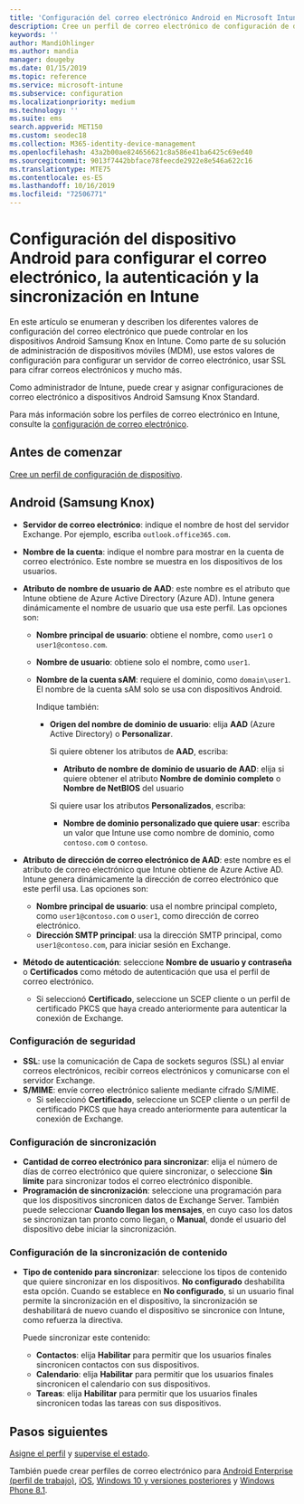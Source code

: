 ```yaml
---
title: 'Configuración del correo electrónico Android en Microsoft Intune: Azure | Microsoft Docs'
description: Cree un perfil de correo electrónico de configuración de dispositivos que use servidores de Exchange y recupere los atributos de Azure Active Directory. Habilite SSL o SMIME, autentique a los usuarios con certificados o con el nombre de usuario y contraseña y sincronice el correo electrónico y las programaciones en dispositivos Android Samsung Knox con Microsoft Intune.
keywords: ''
author: MandiOhlinger
ms.author: mandia
manager: dougeby
ms.date: 01/15/2019
ms.topic: reference
ms.service: microsoft-intune
ms.subservice: configuration
ms.localizationpriority: medium
ms.technology: ''
ms.suite: ems
search.appverid: MET150
ms.custom: seodec18
ms.collection: M365-identity-device-management
ms.openlocfilehash: 43a2b00ae824656621c8a586e41ba6425c69ed40
ms.sourcegitcommit: 9013f7442bbface78feecde2922e8e546a622c16
ms.translationtype: MTE75
ms.contentlocale: es-ES
ms.lasthandoff: 10/16/2019
ms.locfileid: "72506771"
---
```

# <a name="android-device-settings-to-configure-email-authentication-and-synchronization-in-intune"></a>Configuración del dispositivo Android para configurar el correo electrónico, la autenticación y la sincronización en Intune

En este artículo se enumeran y describen los diferentes valores de configuración del correo electrónico que puede controlar en los dispositivos Android Samsung Knox en Intune. Como parte de su solución de administración de dispositivos móviles (MDM), use estos valores de configuración para configurar un servidor de correo electrónico, usar SSL para cifrar correos electrónicos y mucho más.

Como administrador de Intune, puede crear y asignar configuraciones de correo electrónico a dispositivos Android Samsung Knox Standard.

Para más información sobre los perfiles de correo electrónico en Intune, consulte la [configuración de correo electrónico](email-settings-configure.md).

## <a name="before-you-begin"></a>Antes de comenzar

[Cree un perfil de configuración de dispositivo](email-settings-configure.md#create-a-device-profile).

## <a name="android-samsung-knox"></a>Android (Samsung Knox)

- **Servidor de correo electrónico**: indique el nombre de host del servidor Exchange. Por ejemplo, escriba `outlook.office365.com`.
- **Nombre de la cuenta**: indique el nombre para mostrar en la cuenta de correo electrónico. Este nombre se muestra en los dispositivos de los usuarios.
- **Atributo de nombre de usuario de AAD**: este nombre es el atributo que Intune obtiene de Azure Active Directory (Azure AD). Intune genera dinámicamente el nombre de usuario que usa este perfil. Las opciones son:
  - **Nombre principal de usuario**: obtiene el nombre, como `user1` o `user1@contoso.com`.
  - **Nombre de usuario**: obtiene solo el nombre, como `user1`.
  - **Nombre de la cuenta sAM**: requiere el dominio, como `domain\user1`. El nombre de la cuenta sAM solo se usa con dispositivos Android.

    Indique también:  
    - **Origen del nombre de dominio de usuario**: elija **AAD** (Azure Active Directory) o **Personalizar**.

      Si quiere obtener los atributos de **AAD**, escriba:
      - **Atributo de nombre de dominio de usuario de AAD**: elija si quiere obtener el atributo **Nombre de dominio completo** o **Nombre de NetBIOS** del usuario

      Si quiere usar los atributos **Personalizados**, escriba:
      - **Nombre de dominio personalizado que quiere usar**: escriba un valor que Intune use como nombre de dominio, como `contoso.com` o `contoso`.

- **Atributo de dirección de correo electrónico de AAD**: este nombre es el atributo de correo electrónico que Intune obtiene de Azure Active AD. Intune genera dinámicamente la dirección de correo electrónico que este perfil usa. Las opciones son:
  - **Nombre principal de usuario**: usa el nombre principal completo, como `user1@contoso.com` o `user1`, como dirección de correo electrónico.
  - **Dirección SMTP principal**: usa la dirección SMTP principal, como `user1@contoso.com`, para iniciar sesión en Exchange.

- **Método de autenticación**: seleccione **Nombre de usuario y contraseña** o **Certificados** como método de autenticación que usa el perfil de correo electrónico.
  - Si seleccionó **Certificado**, seleccione un SCEP cliente o un perfil de certificado PKCS que haya creado anteriormente para autenticar la conexión de Exchange.

### <a name="security-settings"></a>Configuración de seguridad

- **SSL**: use la comunicación de Capa de sockets seguros (SSL) al enviar correos electrónicos, recibir correos electrónicos y comunicarse con el servidor Exchange.
- **S/MIME**: envíe correo electrónico saliente mediante cifrado S/MIME.
  - Si seleccionó **Certificado**, seleccione un SCEP cliente o un perfil de certificado PKCS que haya creado anteriormente para autenticar la conexión de Exchange.

### <a name="synchronization-settings"></a>Configuración de sincronización

- **Cantidad de correo electrónico para sincronizar**: elija el número de días de correo electrónico que quiere sincronizar, o seleccione **Sin límite** para sincronizar todos el correo electrónico disponible.
- **Programación de sincronización**: seleccione una programación para que los dispositivos sincronicen datos de Exchange Server. También puede seleccionar **Cuando llegan los mensajes**, en cuyo caso los datos se sincronizan tan pronto como llegan, o **Manual**, donde el usuario del dispositivo debe iniciar la sincronización.

### <a name="content-sync-settings"></a>Configuración de la sincronización de contenido

- **Tipo de contenido para sincronizar**: seleccione los tipos de contenido que quiere sincronizar en los dispositivos. **No configurado** deshabilita esta opción. Cuando se establece en **No configurado**, si un usuario final permite la sincronización en el dispositivo, la sincronización se deshabilitará de nuevo cuando el dispositivo se sincronice con Intune, como refuerza la directiva. 

  Puede sincronizar este contenido:  
  - **Contactos**: elija **Habilitar** para permitir que los usuarios finales sincronicen contactos con sus dispositivos.
  - **Calendario**: elija **Habilitar** para permitir que los usuarios finales sincronicen el calendario con sus dispositivos.
  - **Tareas**: elija **Habilitar** para permitir que los usuarios finales sincronicen todas las tareas con sus dispositivos.

## <a name="next-steps"></a>Pasos siguientes

[Asigne el perfil](device-profile-assign.md) y [supervise el estado](device-profile-monitor.md).

También puede crear perfiles de correo electrónico para [Android Enterprise (perfil de trabajo)](email-settings-android-enterprise.md), [iOS](email-settings-ios.md), [Windows 10 y versiones posteriores](email-settings-windows-10.md) y [Windows Phone 8.1](email-settings-windows-phone-8-1.md).
